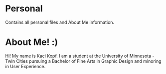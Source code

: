 # Personal
Contains all personal files and About Me information.

# About Me! :)
Hi! My name is Kaci Kopf. I am a student at the University of Minnesota - Twin Cities pursuing a Bachelor of Fine Arts in Graphic Design and minoring in User Experience. 
